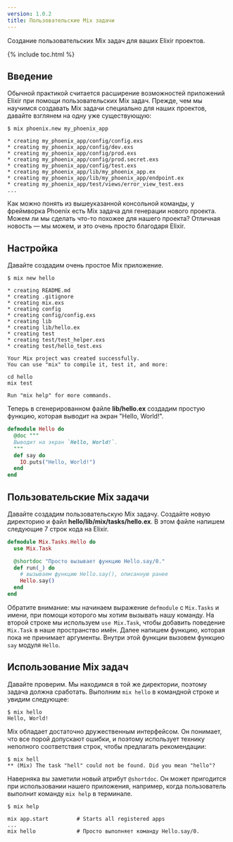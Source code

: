 ```yaml
---
version: 1.0.2
title: Пользовательские Mix задачи
---
```


Создание пользовательских Mix задач для ваших Elixir проектов.

{% include toc.html %}

## Введение

Обычной практикой считается расширение возможностей приложений Elixir при помощи пользовательских Mix задач. Прежде, чем мы научимся создавать Mix задачи специально для наших проектов, давайте взглянем на одну уже существующую:

```shell
$ mix phoenix.new my_phoenix_app

* creating my_phoenix_app/config/config.exs
* creating my_phoenix_app/config/dev.exs
* creating my_phoenix_app/config/prod.exs
* creating my_phoenix_app/config/prod.secret.exs
* creating my_phoenix_app/config/test.exs
* creating my_phoenix_app/lib/my_phoenix_app.ex
* creating my_phoenix_app/lib/my_phoenix_app/endpoint.ex
* creating my_phoenix_app/test/views/error_view_test.exs
...
```

Как можно понять из вышеуказанной консольной команды, у фреймворка Phoenix есть Mix задача для генерации нового проекта. Можем ли мы сделать что-то похожее для нашего проекта? Отличная новость &mdash; мы можем, и это очень просто благодаря Elixir.

## Настройка

Давайте создадим очень простое Mix приложение.

```shell
$ mix new hello

* creating README.md
* creating .gitignore
* creating mix.exs
* creating config
* creating config/config.exs
* creating lib
* creating lib/hello.ex
* creating test
* creating test/test_helper.exs
* creating test/hello_test.exs

Your Mix project was created successfully.
You can use "mix" to compile it, test it, and more:

cd hello
mix test

Run "mix help" for more commands.
```

Теперь в сгенерированном файле **lib/hello.ex** создадим простую функцию, которая выводит на экран "Hello, World!".

```elixir
defmodule Hello do
  @doc """
  Выводит на экран `Hello, World!`.
  """
  def say do
    IO.puts("Hello, World!")
  end
end
```

## Пользовательские Mix задачи

Давайте создадим пользовательскую Mix задачу. Создайте новую директорию и файл **hello/lib/mix/tasks/hello.ex**. В этом файле напишем следующие 7 строк кода на Elixir.

```elixir
defmodule Mix.Tasks.Hello do
  use Mix.Task

  @shortdoc "Просто вызывает функцию Hello.say/0."
  def run(_) do
    # вызываем функцию Hello.say(), описанную ранее
    Hello.say()
  end
end
```

Обратите внимание: мы начинаем выражение `defmodule` с `Mix.Tasks` и имени, при помощи которого мы хотим вызывать нашу команду. На второй строке мы используем `use Mix.Task`, чтобы добавить поведение `Mix.Task` в наше пространство имён. Далее напишем функцию, которая пока не принимает аргументы. Внутри этой функции вызовем функцию `say` модуля `Hello`.

## Использование Mix задач

Давайте проверим. Мы находимся в той же директории, поэтому задача должна сработать. Выполним `mix hello` в командной строке и увидим следующее:

```shell
$ mix hello
Hello, World!
```

Mix обладает достаточно дружественным интерфейсом. Он понимает, что все порой допускают ошибки, и поэтому использует технику неполного соответствия строк, чтобы предлагать рекомендации:

```shell
$ mix hell
** (Mix) The task "hell" could not be found. Did you mean "hello"?
```

Наверняка вы заметили новый атрибут `@shortdoc`. Он может пригодится при использовании нашего приложения, например, когда пользователь выполнит команду `mix help` в терминале.

```shell
$ mix help

mix app.start         # Starts all registered apps
...
mix hello             # Просто выполняет команду Hello.say/0.
```
